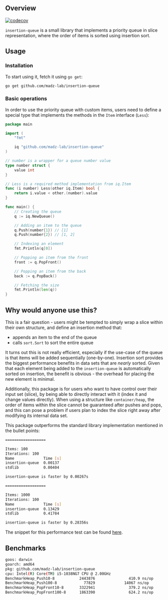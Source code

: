 ## Overview

[![codecov](https://codecov.io/gh/madz-lab/insertion-queue/branch/main/graph/badge.svg?token=UJW1HMBFUM)](https://codecov.io/gh/madz-lab/insertion-queue)

`insertion-queue` is a small library that implements a priority queue in slice representation, where the order of items
is sorted using insertion sort.

## Usage

### Installation

To start using it, fetch it using `go get`:

```bash
go get github.com/madz-lab/insertion-queue
```

### Basic operations

In order to use the priority queue with custom items, users need to define a special type that implements the methods in
the `Item` interface (`Less`):

```go
package main

import (
	"fmt"

	iq "github.com/madz-lab/insertion-queue"
)

// number is a wrapper for a queue number value
type number struct {
	value int
}

// Less is a required method implementation from iq.Item
func (i number) Less(other iq.Item) bool {
	return i.value < other.(number).value
}

func main() {
	// Creating the queue
	q := iq.NewQueue()

	// Adding an item to the queue
	q.Push(number{1}) // [1]
	q.Push(number{2}) // [1, 2]

	// Indexing an element
	fmt.Println(q[0])

	// Popping an item from the front
	front := q.PopFront()

	// Popping an item from the back
	back := q.PopBack()

	// Fetching the size
	fmt.Println(len(q))
}

```

## Why would anyone use this?

This is a fair question - users might be tempted to simply wrap a slice
within their own structure, and define an insertion method that:

- appends an item to the end of the queue
- calls `sort.Sort` to sort the entire queue

It turns out this is not really efficient, especially if the use-case of the queue
is that items will be added sequentially (one-by-one). Insertion sort provides the biggest performance
benefits in data sets that are _nearly_ sorted. Given that each element being added to the `insertion-queue` is
automatically sorted on insertion, the benefit is obvious - the overhead for placing the new element is minimal.

Additionally, this package is for users who want to have control over their input set (slice), by being able to directly
interact with it (index it and change values directly). When using a structure like `container/heap`, the order of items
within the slice cannot be guaranteed after pushes and pops, and this can pose a problem if users plan to index the
slice
right away after modifying its internal data set.

This package outperforms the standard library implementation mentioned in the bullet points:

```bash
==================

Items: 100
Iterations: 100
Name             Time [s]
insertion-queue  0.00137
stdlib           0.00404

insertion-queue is faster by 0.00267s

==================

Items: 1000
Iterations: 100
Name             Time [s]
insertion-queue  0.13429
stdlib           0.41784

insertion-queue is faster by 0.28356s
```

The snippet for this performance test can be
found [here](https://gist.github.com/zivkovicmilos/ce12d68304e0aa7502f8f7173341821b).

## Benchmarks

```bash
goos: darwin
goarch: amd64
pkg: github.com/madz-lab/insertion-queue
cpu: Intel(R) Core(TM) i5-1038NG7 CPU @ 2.00GHz
BenchmarkHeap_Push10-8           2443876               410.9 ns/op           496 B/op          5 allocs/op
BenchmarkHeap_Push100-8            77829             14067 ns/op            4080 B/op          8 allocs/op
BenchmarkHeap_PopFront10-8       3322941               379.2 ns/op            24 B/op          1 allocs/op
BenchmarkHeap_PopFront100-8      1863390               624.2 ns/op            24 B/op          1 allocs/op
```

